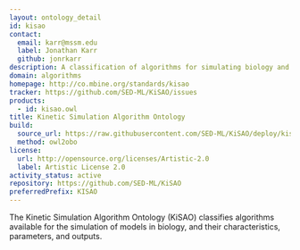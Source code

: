 ```yaml
---
layout: ontology_detail
id: kisao
contact:
  email: karr@mssm.edu
  label: Jonathan Karr
  github: jonrkarr
description: A classification of algorithms for simulating biology and their outputs
domain: algorithms
homepage: http://co.mbine.org/standards/kisao
tracker: https://github.com/SED-ML/KiSAO/issues
products:
  - id: kisao.owl
title: Kinetic Simulation Algorithm Ontology
build:
  source_url: https://raw.githubusercontent.com/SED-ML/KiSAO/deploy/kisao.owl
  method: owl2obo
license:
  url: http://opensource.org/licenses/Artistic-2.0
  label: Artistic License 2.0
activity_status: active
repository: https://github.com/SED-ML/KiSAO
preferredPrefix: KISAO
---
```


The Kinetic Simulation Algorithm Ontology (KiSAO) classifies algorithms available for the simulation of models in biology, and their characteristics, parameters, and outputs.
